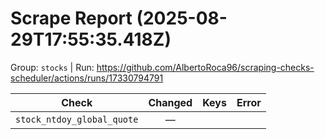 # Scrape Report (2025-08-29T17:55:35.418Z)

Group: `stocks`  |  Run: https://github.com/AlbertoRoca96/scraping-checks-scheduler/actions/runs/17330794791

| Check | Changed | Keys | Error |
|---|:---:|:--|:--|
| `stock_ntdoy_global_quote` | — |  |  |
